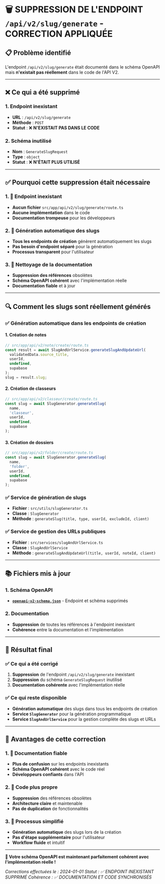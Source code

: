 # 🗑️ **SUPPRESSION DE L'ENDPOINT `/api/v2/slug/generate` - CORRECTION APPLIQUÉE**

## 📋 **Problème identifié**

L'endpoint `/api/v2/slug/generate` était documenté dans le schéma OpenAPI mais **n'existait pas réellement** dans le code de l'API V2.

---

## ❌ **Ce qui a été supprimé**

### **1. Endpoint inexistant**
- **URL** : `/api/v2/slug/generate`
- **Méthode** : `POST`
- **Statut** : ❌ **N'EXISTAIT PAS DANS LE CODE**

### **2. Schéma inutilisé**
- **Nom** : `GenerateSlugRequest`
- **Type** : `object`
- **Statut** : ❌ **N'ÉTAIT PLUS UTILISÉ**

---

## ✅ **Pourquoi cette suppression était nécessaire**

### **1. 🚫 Endpoint inexistant**
- **Aucun fichier** `src/app/api/v2/slug/generate/route.ts`
- **Aucune implémentation** dans le code
- **Documentation trompeuse** pour les développeurs

### **2. 🔄 Génération automatique des slugs**
- **Tous les endpoints de création** génèrent automatiquement les slugs
- **Pas besoin d'endpoint séparé** pour la génération
- **Processus transparent** pour l'utilisateur

### **3. 🧹 Nettoyage de la documentation**
- **Suppression des références** obsolètes
- **Schéma OpenAPI cohérent** avec l'implémentation réelle
- **Documentation fiable** et à jour

---

## 🔍 **Comment les slugs sont réellement générés**

### **✅ Génération automatique dans les endpoints de création**

#### **1. Création de notes**
```typescript
// src/app/api/v2/note/create/route.ts
const result = await SlugAndUrlService.generateSlugAndUpdateUrl(
  validatedData.source_title,
  userId,
  undefined,
  supabase
);
slug = result.slug;
```

#### **2. Création de classeurs**
```typescript
// src/app/api/v2/classeur/create/route.ts
const slug = await SlugGenerator.generateSlug(
  name,
  'classeur',
  userId,
  undefined,
  supabase
);
```

#### **3. Création de dossiers**
```typescript
// src/app/api/v2/folder/create/route.ts
const slug = await SlugGenerator.generateSlug(
  name,
  'folder',
  userId,
  undefined,
  supabase
);
```

### **✅ Service de génération de slugs**
- **Fichier** : `src/utils/slugGenerator.ts`
- **Classe** : `SlugGenerator`
- **Méthode** : `generateSlug(title, type, userId, excludeId, client)`

### **✅ Service de gestion des URLs publiques**
- **Fichier** : `src/services/slugAndUrlService.ts`
- **Classe** : `SlugAndUrlService`
- **Méthode** : `generateSlugAndUpdateUrl(title, userId, noteId, client)`

---

## 📚 **Fichiers mis à jour**

### **1. Schéma OpenAPI**
- **[`openapi-v2-schema.json`](openapi-v2-schema.json)** - Endpoint et schéma supprimés

### **2. Documentation**
- **Suppression** de toutes les références à l'endpoint inexistant
- **Cohérence** entre la documentation et l'implémentation

---

## 🎯 **Résultat final**

### **✅ Ce qui a été corrigé**
1. **Suppression** de l'endpoint `/api/v2/slug/generate` inexistant
2. **Suppression** du schéma `GenerateSlugRequest` inutilisé
3. **Documentation cohérente** avec l'implémentation réelle

### **✅ Ce qui reste disponible**
- **Génération automatique** des slugs dans tous les endpoints de création
- **Service `SlugGenerator`** pour la génération programmatique
- **Service `SlugAndUrlService`** pour la gestion complète des slugs et URLs

---

## 🚀 **Avantages de cette correction**

### **1. 🎯 Documentation fiable**
- **Plus de confusion** sur les endpoints inexistants
- **Schéma OpenAPI cohérent** avec le code réel
- **Développeurs confiants** dans l'API

### **2. 🧹 Code plus propre**
- **Suppression** des références obsolètes
- **Architecture claire** et maintenable
- **Pas de duplication** de fonctionnalités

### **3. 🔄 Processus simplifié**
- **Génération automatique** des slugs lors de la création
- **Pas d'étape supplémentaire** pour l'utilisateur
- **Workflow fluide** et intuitif

---

**🎉 Votre schéma OpenAPI est maintenant parfaitement cohérent avec l'implémentation réelle !**

*Corrections effectuées le : 2024-01-01*
*Statut : ✅ ENDPOINT INEXISTANT SUPPRIMÉ*
*Cohérence : ✅ DOCUMENTATION ET CODE SYNCHRONISÉS*
